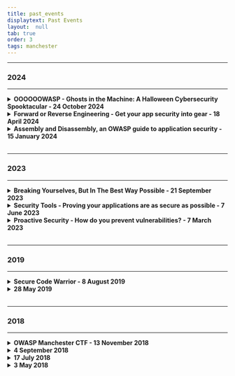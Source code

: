 ```yaml
---
title: past_events
displaytext: Past Events
layout:  null
tab: true
order: 3
tags: manchester
---
```


---
### 2024
---

<details>
  <summary><b>OOOOOOWASP - Ghosts in the Machine: A Halloween Cybersecurity Spooktacular - 24 October 2024</b></summary>

  <h3>Details</h3>

In this spooky session we be discussing AI & it's impact on the different aspects of cyber security. 

  <br><br>
  <h3>Talks</h3>

<h3>Alsa Tibbit - Digital Fossils: Bones of APTs</h3>

<a href="https://www.youtube.com/@owaspmanchester3052/featured">Talk recording coming soon</a>
<br><br>
This talk takes the audience on a captivating journey through the speaker’s explorations in cybersecurity research. It highlights how a blend of critical thinking and Explainable Artificial Intelligence (XAI) has paved the way for an innovative approach to addressing complex cyber threats. Focusing on Advanced Persistent Threats (APTs) as a prime example, the speaker illustrates how a solution-driven mindset, enhanced by XAI, has led to groundbreaking cybersecurity advancements. This novel methodology garnered substantial support from Sheffield Hallam University and La Trobe University in Australia, creating new avenues to detect and counter cyber threats.

<br><br>

<b>About Alsa Tibbit</b><br>

As a seasoned cybersecurity professional with extensive experience in academia and industry, Alsa has excelled in teaching, research, and leadership. Her notable accomplishments include authoring a £100k technical proposal and leading an Innovate project focused on machine learning, malware analysis, and data mining. In 2023, she was involved in a research project for DSIT addressing the cybersecurity skills gap in the UK, further underscoring her dedication to advancing the field.

Alsa is currently involved in two key projects: one focusing on Advanced Persistent Threats (APTs) and Explainable Artificial Intelligence (XAI), and another tackling ARM architecture and Java vulnerability research. These endeavours highlight her commitment to personal and professional development as she continues contributing to the ever-evolving cybersecurity world.

  <br><br>

<h3>Leum Dunn - AI AIEEEE (the revenge - re-deux)</h3>

<a href="https://www.youtube.com/@owaspmanchester3052/featured">Talk recording coming soon</a>
<br><br>
A fusion of mischievous ideas, distilled from presentations at B-Sides Leeds and Lancs, exploring the playful and slightly chaotic potential of AI tools. Buckle up, it’s going to be a wild ride!

<br/><br/>
<b>About Leum Dunn</b><br>

Leum Dunn has been lurking in the shadows of the tech world for over 20 years, with the last decade spent fortifying defenses in the cybersecurity realm. His expertise shines brightest in the betting and gaming industry, though he’s also dabbled in critical national infrastructure and print manufacturing, just for fun. When he’s not safeguarding digital kingdoms, Leum can be found playing bass guitar (badly, by his own admission) or immersing himself in gothic rock and jazz noir. His talk today is a fusion of mischievous ideas, distilled from presentations at B-Sides Leeds and Lancs, exploring the playful and slightly chaotic potential of AI tools. Buckle up, it’s going to be a wild ride!

Yes, I asked ChatGPT to write that. No, I'm not ashamed. I'm not even going to correct the spelling!

  <br><br>
  <h3>Sponsors</h3>

  We'd like to say a big THANK YOU to the companies who helped make this event possible: <br>

<b>Booking.com</b> - Venue and Food & Drink Sponsor<br>

</details>

<details>
  <summary><b>Forward or Reverse Engineering - Get your app security into gear - 18 April 2024</b></summary>

  <h3>Details</h3>

In this session we discussed security operations and reverse engineering of Flutter applications. 

  <br><br>
  <h3>Talks</h3>

<h3>Eliza-May Austin - DRACOEYE the browser-based freebie that’s going to streamline your SOC teams.</h3>

<a href="https://www.youtube.com/@owaspmanchester3052/featured">Talk recording coming soon</a>
<br><br>
In this session, we'll delve into the origins of DRACOEYE, discussing why it was created and the driving forces behind its development. We'll explore the motivations behind making it freely available and the importance of accessibility in the realm of cybersecurity.

Discover how DRACOEYE's intuitive design makes it ridiculously easy to use, so much so that even your granny could navigate it with ease – we even have a YouTube series in the pipeline to demonstrate this claim! Through a quick demo, you'll see firsthand just how simple and effective DRACOEYE is in bolstering your online security.

Whether you're a seasoned cybersecurity professional or a curious beginner, this talk is for you. Learn who should be using DRACOEYE and how it can benefit individuals and organizations alike. Stick around for a lively Q&A session where you can ask anything about DRACOEYE, from its features to its development journey.

<br><br>

<b>About Eliza-May Austin</b><br>

Eliza knew she wanted to work in tech from the moment she saw Sandra Bullock order Pizza over dial-up in her favourite film, 1995's 'The Net'. Eliza has a degree in Digital Forensics, is SANS-trained in Network Forensics, PurpleTeaming and Penetration Testing. She has previously worked in cyber defence in a number of FTSE100 companies and was the original founder of the Ladies Hacking Society. Despite her fascination with tech she has taken on a more business-centric role and guided the company through impressive growth, won a slew of awards, and was voted one of the most inspirational voices in cybersecurity.

  <br><br>

<h3>Jay Harris - Putting Flutter in the Gutter: how to reverse engineer flutter applications</h3>

<a href="https://www.youtube.com/@owaspmanchester3052/featured">Talk recording coming soon</a>
<br><br>
In the ever-evolving landscape of mobile application development, Flutter has emerged as a powerful framework, enabling developers to create cross-platform applications with a single codebase. However, with innovation comes the need for robust security measures. This talk aims to delve into the realm of reverse engineering and security assessment specific to Flutter mobile applications.

Reverse engineering, the process of dissecting and understanding the inner workings of an application, is a double-edged sword. While developers leverage it for debugging and optimization, adversaries exploit it to identify vulnerabilities and potential security weaknesses. In this presentation, we will explore various reverse engineering techniques tailored to Flutter apps, shedding light on the underlying architecture and highlighting potential attack vectors.

<br/><br/>
<b>About Jahmel Harris</b><br>

Jahmel Harris is a seasoned security researcher, hacker, and co-founder of Digital Interruption, a Manchester based cyber security consultancy. His expertise lies in securing organizations through a blend of penetration testing and integrating security practices into application development pipelines.

Jahmel’s impactful work has garnered international recognition, with media coverage of his research and widespread attendance at his workshops on mobile hacking. His contributions extend beyond the technical realm, as he actively participates in cyber security advisory groups and tech conferences, including 44Con, Hacklu and leHACK. Jahmel’s dedication to advancing security practices has led to the release of multiple public disclosures, further enhancing software protection. His commitment to the field is evident through open-source contributions and free online and in person security workshops and training.

Jahmel’s impact on the cybersecurity landscape continues to grow, making him an invaluable asset in the realm of mobile application reverse engineering and security assessments.

  <br><br>
  <h3>Sponsors</h3>

  We'd like to say a big THANK YOU to the companies who helped make this event possible: <br>

<b>Cytix</b> - Venue Sponsor<br>
<b>ReportURI</b> - Food & Drink Sponsor

</details>

<details>
  <summary><b>Assembly and Disassembly, an OWASP guide to application security - 15 January 2024</b></summary>

  <h3>Details</h3>

In this session we discussed application security and the basics of assembly. 

  <br><br>
  <h3>Talks</h3>

<h3>Stuart Crawford - AppSec in the Enterprise: in-flight testing and Shifting Left</h3>

<a href="https://www.youtube.com/watch?v=2SHJBKGCu_4">Talk recording</a>
<br><br>
In a world where web-based applications are ubiquitous, penetration testing is well-established as a way of verifying those applications are secure, but how do we stop finding ourselves falling into an endless cycle of 'deploy, test, fix'?
The answer is by paying closer attention to security in the development lifecycle, and I'll provide an example of how we're doing this at one of, if not the largest Independent Software Vendors in the UK

<br><br>

<b>About Stuart Crawford</b><br>

Stuart is Appsec program manager at one of the largest SaaS companies in the UK

  <br><br>

<h3>Tom Blue - Basic Assembly and Memory</h3>

<a href="https://www.youtube.com/watch?v=np88HE8t0cs">Talk recording</a>
<br><br>
This talk would be an overview of how basic assembly and memory works, the structure of programs compiled in C and how to follow the logic of disassembled programs. I’ll show how to use tools such as ghidra to decompile code and to make the reverse engineering process more efficient and cover things such as buffer overflows, patching code and return oriented programming.

<br/><br/>
<b>About Tom Blue</b><br>

Tom is a second year student studying computer science.

  <br><br>
  <h3>Sponsors</h3>

  We'd like to say a big THANK YOU to the companies who helped make this event possible: <br>

<b>Amazon</b> - Venue Sponsor<br>
<b>Pentest</b> - Food & Drink Sponsor

</details>

<br>

---
### 2023
---


<details>
  <summary><b>Breaking Yourselves, But In The Best Way Possible - 21 September 2023</b></summary>

  <h3>Details</h3>

In this session we'll be discussing various ways to improve your offensive security testing.
Using these offensive security techniques, your teams will find new ways to break applications, and test your defenses.

  <br><br>
  <h3>Talks</h3>

<h3>Dr Katie Paxton-Fear: Go Hack Yourself: API hacking for beginners</h3>

<a href="https://www.youtube.com/watch?v=Og7va5eb8UU">Talk recording</a>
<br><br>
Over the past few years, we've really seen API hacking take off as a field of its own, diverging from typical web app security, but yet parallel to it. Often we point to the amorphous blob that is web security and go: "here you go, now you can be a hacker too", with top 10 lists, write-ups, conference talks and whitepapers smiling as we do. This creates a major challenge for developers who want to test their APIs for security or just people who want to get into API hacking, how on earth do you wade through all the general web security to get to the meat of API hacking, what do you even need to know? This talk is going to break down API hacking from a developer point of view, teaching you everything you need to know about API hacking, from the bugs you can find and to the impact you can cause, to how you can easily test your own work or review your peers. So what are you waiting for join me and go hack yourself!

<br><br>

<b>About Dr Katie Paxton-Fear</b><br>

A lecturer in Cyber Security at Manchester Metropolitan University and a cyber security researcher, but she's far more well known for her hobby. In her free time, she's a hacker, specialising in API hacking teaching others through her YouTube videos. A former developer turned hacker, she used to make RESTful APIs and now she breaks them. She found her first API vulnerability in 2019 which affected Uber and since then she has been hacking APIs ever since, creating hours of content to help others follow in her footsteps. With her PhD in cyber security and machine learning, she loves to introduce a data-driven approach to hacking combining new tools with manual testing to ensure an impactful bug report every time.

  <br><br>

<h3>Gerald Benischke - Application DoS vulnerabilities</h3>

<a href="https://www.youtube.com/watch?v=b2o4m-eE-io">Talk recording</a>
<br><br>
This AppSec-focussed talk demonstrates how denial of service attacks can be carried out without throwing lots and lots of traffic at a system and effectively stop services. This uses a couple of vulnerabilities in the play framework as an example and describes the impact. This approach can be likened to using precision guided missiles rather than the carpet bombing of DDoS attacks.

I will explore the role that convenience for developers in frameworks combined with unexpected payloads and how this can be exploited. I also draw on how the service mesh can amplify this attack such that multiple instances can be killed with a single request. Furthermore, we look at how Web Application Firewalls (WAFs) offer no protection against this type of attack.

Lastly, I will look at what can be done to protect applications against this type of attack.

<br/><br/>
<b>About Gerald Benischke</b><br>

I tend to describe myself as both an Agile Fundamentalist and an AppSec Snooper. What does this mean? On the one hand my software development experience has led me to think that the principles of the agile manifesto form the basis of good practices. It boils down to lots of common sense, small steps, learning along the way, not writing code that nobody will want or need and taking processes and procedures with a pinch of salt.

  <br><br>
  <h3>Sponsors</h3>

  We'd like to say THANK YOU to the companies who helped make this event possible: <br>

<b>Booking.com</b> - Venue Sponsor<br>
<b>Booking.com</b> - Food & Drink Sponsor

</details>



<details>
    <summary><b>Security Tools - Proving your applications are as secure as possible - 7 June 2023</b></summary>

 <h3>Details</h3>

In this session we'll be discussing various Tools used within Security.
By using these tools, your teams will be able to truly show that your products are as secure as they can be.

  <br><br>
  <h3>Talks</h3>

<h3>Simon Bennetts: An Introduction to OWASP ZAP</h3>

<a href="https://www.youtube.com/watch?v=8SmimaP0VWc&t=23s">Talk recording</a>
<br><br>

In this talk Simon (the ZAP founder and project lead) will give you an overview of the worlds most popular web security scanner. He will also talk about the most recent changes and whats coming next.

<br><br>

<b>About Simon Bennetts</b><br>
The OWASP Zed Attack Proxy (ZAP) Founder and Project Leader, and a Distinguished Engineer at Jit.
He has talked about and demonstrated ZAP at conferences all over the world, including Blackhat, JavaOne, FOSDEM and OWASP AppSec EU, USA & AsiaPac.
Prior to making the move into security he was a developer for 25 years and strongly believes that you cannot build secure web applications without knowing how to attack them.

  <br><br>

<h3>Anthony Harrison - SBOMs and why they can help make your software more secure</h3>

<a href="https://www.youtube.com/watch?v=COi7fTmix7U">Talk recording</a>
<br><br>

This talk will explain what a SBOM (Software Bill of Material) is, how and when they should be produced / some of the challenges that need to be overcome, and demonstrate how they should form part of a DevSecOPs lifecycle. I will try and supplement the talk with some demonstrations using a number of open source applications.

<br/><br/>
<b>About Anthony Harrison</b><br>

An independent systems/software/cyber consultant. I am part of the SPDX community developing the forthcoming security profile, and a member of the OpenSSF SBOM Everywhere working group and SBOM Forum. I have presented on SBOMs at FOSDEM (2002 and 2023), EuroPython 2022 and will be presenting at PyCascades (Vancouver) in March.

  <br><br>
  <h3>Sponsors</h3>

  We'd like to say THANK YOU to the companies who helped make this event possible: <br>

<b>Bruntwood</b> - Venue Sponsor<br>
<b>Cytix</b> - Food & Drink Sponsor

</details>


<details>
  <summary><b>Proactive Security - How do you prevent vulnerabilities? - 7 March 2023</b></summary>
  
  <h3>Details</h3>

  In this session we'll be discussing Proactive Security. Meaning, how do you empower and enable engineering teams to own their own security to prevent the release of vulnerable code... What would secure coding practices look like, what is security by design, what security testing can teams do during the test & release process. More importantly, what can we put in place to really make the security teams work for their money. 
  
  <br><br>
  <h3>Talks</h3>

  <h3>Threat Modelling - <a href="https://uk.linkedin.com/in/fewster" rel="noreferrer">Robin Fewster</a></h3>

  <a href="https://www.youtube.com/watch?v=oceDLvJqlDY">Talk recording</a>
<br><br>

  Drawing on some client experiences, Robin will discuss different threat modelling approaches and tools available, and how they went down with development teams.
  
  <br><br>
  <b>About Robin Fewster</b><br>
  Robin has 20 years experience in cyber security, and is particularly interested in helping companies to improve their security posture. A current area of focus is to assist software development teams with improving their secure software development practices. This includes work ranging from implementing security strategy, security champions programmes and threat modeling. Robin is also a former OWASP Newcastle chapter leader.
  
  <br><br>
  <h3>SAST, DAST, IAST, RASP - <a href="https://uk.linkedin.com/in/daniel-oates-lee-05ba7117" rel="noreferrer">Daniel Oates-Lee</a></h3>
  
  <a href="https://www.youtube.com/watch?v=UdLX3oBi7Yg&t=24s">Talk recording</a>
<br><br>

  Daniel will give us an introduction to DevSecOps and share their experience enabling secure development for clients.
  
  <br><br>
  <b>About Daniel Oates-Lee</b><br>
  Daniel is one of the Punk Security Co-Founders and has over 21 years of commercial IT experience, with 15 years focused on cyber security.

  <br><br>
  <h3>Sponsors</h3>

  We'd like to say THANK YOU to the companies who helped make this event possible: <br>
  <b><a href="https://labs.uk.barclays/dish/" rel="noreferrer">Barclays DiSH</a></b> - Thank you so much for sponsoring the venue. <br>
  <b><a href="https://www.beyondtrust.com/" rel="noreferrer">BeyondTrust</a></b> - Thank you so much for sponsoring the food & drink. <br>
  <b><a href="https://www.cytix.io/" rel="noreferrer">Cytix</a></b> - Special thanks for making introductions. <br><br>

</details>

<br>

---
### 2019
---

<details>
    <summary><b>Secure Code Warrior - 8 August 2019</b></summary>
    
    Hosted by BBC
</details>

<details>
    <summary><b>28 May 2019</b></summary>

    <h3>Simon Bennetts</h3>

    OWASP ZAPs lead hacker, Simon Bennetts will be taking us through the new User Interface for ZAP - the ZAP Heads Up Display (or HUD).

    <h3>Gerald Benischke</h3>

    <a href="https://www.slideshare.net/GeraldBenischke/xml-is-evil-owasp-manchester-may-2019-148102429">Slides</a>
    <br><br>

    XML is Evil: This talk describes several common XML security vulnerabilities, how they can be found and mitigated against.  Real life examples (though anonymised)  are used to illustrate how these issues can be exploited.

    <h3>Sponsors</h3>

    <b>RentalCars</b> - Venue sponsor<br>
    <b>Distil Networks</b> - Food & drink
</details>

<br>

---
### 2018
---

<details>
    <summary><b>OWASP Manchester CTF - 13 November 2018</b></summary>

    Manchester OWASP will be running it’s first annual CTF on November 13th in partnership with Manchester Grey Hats who will be running the challenges.

The CTF will be hosted by the Manchester Technology Centre on Oxford Road and is aimed at people working in the tech industry who have an interest in security. The CTF itself will be a jeopardy style challenge aimed at a range of technical capabilities, with some low or non tech challenges.

So, if you're a developer, software tester, system architect, infosec professional, or just have an interest in security sign up. We'll be running teams of 4, so you can either enter a full team or we can help you put one together on the day!

Manchester Grey Hats will be running a series of short workshops on the same topics as the CTF on October 24th, so keep an eye on their Meetup page!

Thanks to our community sponsors; Manchester Grey Hats, North West Testers Gathering, Manchester Girl Geeks, Techs and the City, Tech Leaders of the North West and PowerShell Manchester.
</details>

<details>
    <summary><b>4 September 2018</b></summary>

    <h3>Scott Helme</h3>
    <h3>Catherine Chapman</h3>

    <h3>Sponsors</h3>

    Booking Go (Rentalcars)<br>
    SureCloud
</details>

<details>
    <summary><b>17 July 2018</b></summary>

    <h3>Mike Thompson</h3>

    <a href="https://www.youtube.com/watch?v=EGj-M_Q9qZY">Talk recording</a>

    <h3>Liz Bell</h3>

    <a href="https://www.youtube.com/watch?v=LQYNTqx3vIg">Talk recording</a>

    <h3>Sponsors</h3>

    Mad Lab - Venue<br>
    ReportUri<br>
    NCC
</details>

<details>
    <summary><b>3 May 2018</b></summary>

    <h3>Daniel Dresner</h3>

    Will be taking us through his experience of careers in the IT industry and academia.

    <h3>John Denneny</h3>

    Founder of Pen Test Limited, will be talking about his experience of setting up and running a successful IT Security company.

    <h3>Sponsors</h3>

    University of Manchester - Venue<br>
    NCC Group
</details>

